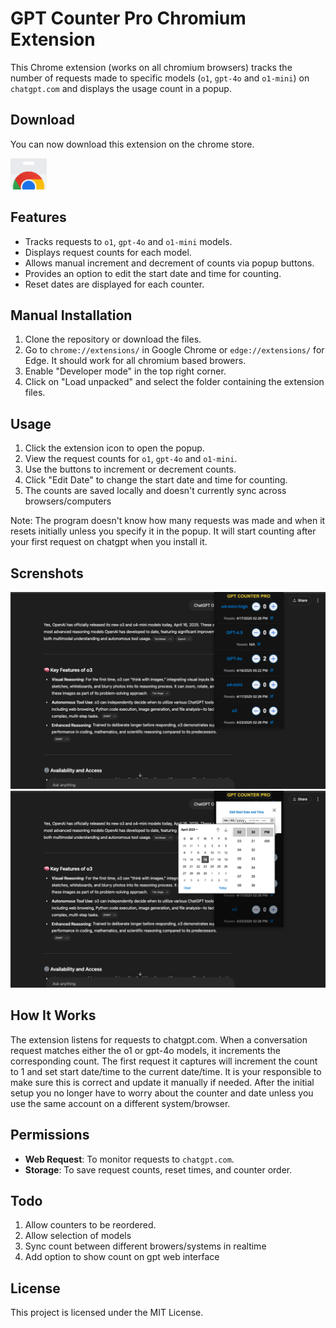 # GPT Counter Pro Chromium Extension

This Chrome extension (works on all chromium browsers) tracks the number of requests made to specific models (`o1`, `gpt-4o` and `o1-mini`) on `chatgpt.com` and displays the usage count in a popup.

## Download

You can now download this extension on the chrome store.

[<img src="./images/chromestore.png" alt="chrome store" height="50px" target="_blank" rel="noopener noreferrer" />](https://chromewebstore.google.com/detail/gpt-counter-pro/loemfejnlpfdblehpjkelkhfdjcnglpn)

## Features

- Tracks requests to `o1`, `gpt-4o` and `o1-mini` models.
- Displays request counts for each model.
- Allows manual increment and decrement of counts via popup buttons.
- Provides an option to edit the start date and time for counting.
- Reset dates are displayed for each counter.

## Manual Installation

1. Clone the repository or download the files.
2. Go to `chrome://extensions/` in Google Chrome or `edge://extensions/` for Edge. It should work for all chromium based browers.
3. Enable "Developer mode" in the top right corner.
4. Click on "Load unpacked" and select the folder containing the extension files.

## Usage

1. Click the extension icon to open the popup.
2. View the request counts for `o1`, `gpt-4o` and `o1-mini`.
3. Use the buttons to increment or decrement counts.
4. Click "Edit Date" to change the start date and time for counting.
5. The counts are saved locally and doesn't currently sync across browsers/computers

Note: The program doesn't know how many requests was made and when it resets initially unless you specify it in the popup. It will start counting after your first request on chatgpt when you install it.

## Screnshots

![Screenshot 1](publish/screenshot1.png) ![Screenshot 2](publish/screenshot2.png)

## How It Works

The extension listens for requests to chatgpt.com. When a conversation request matches either the o1 or gpt-4o models, it increments the corresponding count. The first request it captures will increment the count to 1 and set start date/time to the current date/time. It is your responsible to make sure this is correct and update it manually if needed. After the initial setup you no longer have to worry about the counter and date unless you use the same account on a different system/browser.

## Permissions

- **Web Request**: To monitor requests to `chatgpt.com`.
- **Storage**: To save request counts, reset times, and counter order.

## Todo

1. Allow counters to be reordered.
2. Allow selection of models
3. Sync count between different browers/systems in realtime
4. Add option to show count on gpt web interface

## License

This project is licensed under the MIT License.
